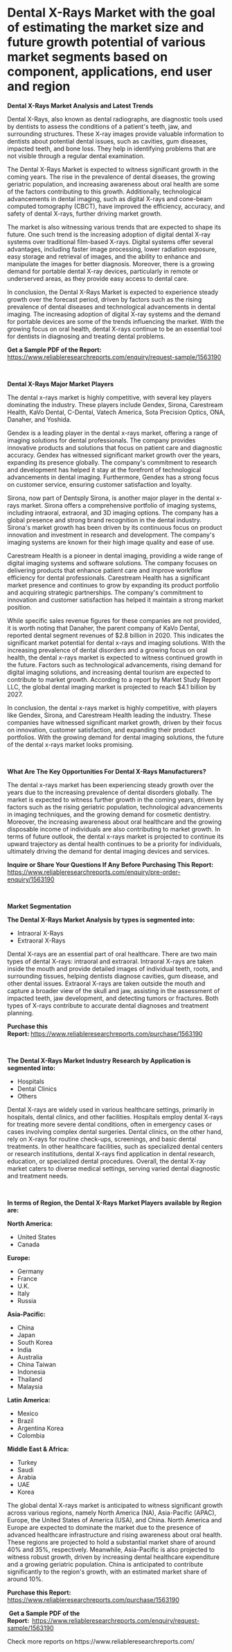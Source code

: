 <p><h1>Dental X-Rays Market with the goal of estimating the market size and future growth potential of various market segments based on component, applications, end user and region</h1></p><p><strong>Dental X-Rays Market Analysis and Latest Trends</strong></p>
<p><p>Dental X-Rays, also known as dental radiographs, are diagnostic tools used by dentists to assess the conditions of a patient's teeth, jaw, and surrounding structures. These X-ray images provide valuable information to dentists about potential dental issues, such as cavities, gum diseases, impacted teeth, and bone loss. They help in identifying problems that are not visible through a regular dental examination.</p><p>The Dental X-Rays Market is expected to witness significant growth in the coming years. The rise in the prevalence of dental diseases, the growing geriatric population, and increasing awareness about oral health are some of the factors contributing to this growth. Additionally, technological advancements in dental imaging, such as digital X-rays and cone-beam computed tomography (CBCT), have improved the efficiency, accuracy, and safety of dental X-rays, further driving market growth.</p><p>The market is also witnessing various trends that are expected to shape its future. One such trend is the increasing adoption of digital dental X-ray systems over traditional film-based X-rays. Digital systems offer several advantages, including faster image processing, lower radiation exposure, easy storage and retrieval of images, and the ability to enhance and manipulate the images for better diagnosis. Moreover, there is a growing demand for portable dental X-ray devices, particularly in remote or underserved areas, as they provide easy access to dental care.</p><p>In conclusion, the Dental X-Rays Market is expected to experience steady growth over the forecast period, driven by factors such as the rising prevalence of dental diseases and technological advancements in dental imaging. The increasing adoption of digital X-ray systems and the demand for portable devices are some of the trends influencing the market. With the growing focus on oral health, dental X-rays continue to be an essential tool for dentists in diagnosing and treating dental problems.</p></p>
<p><strong>Get a Sample PDF of the Report:&nbsp;</strong> <a href="https://www.reliableresearchreports.com/enquiry/request-sample/1563190">https://www.reliableresearchreports.com/enquiry/request-sample/1563190</a></p>
<p>&nbsp;</p>
<p><strong>Dental X-Rays Major Market Players</strong></p>
<p><p>The dental x-rays market is highly competitive, with several key players dominating the industry. These players include Gendex, Sirona, Carestream Health, KaVo Dental, C-Dental, Vatech America, Sota Precision Optics, ONA, Danaher, and Yoshida. </p><p>Gendex is a leading player in the dental x-rays market, offering a range of imaging solutions for dental professionals. The company provides innovative products and solutions that focus on patient care and diagnostic accuracy. Gendex has witnessed significant market growth over the years, expanding its presence globally. The company's commitment to research and development has helped it stay at the forefront of technological advancements in dental imaging. Furthermore, Gendex has a strong focus on customer service, ensuring customer satisfaction and loyalty.</p><p>Sirona, now part of Dentsply Sirona, is another major player in the dental x-rays market. Sirona offers a comprehensive portfolio of imaging systems, including intraoral, extraoral, and 3D imaging options. The company has a global presence and strong brand recognition in the dental industry. Sirona's market growth has been driven by its continuous focus on product innovation and investment in research and development. The company's imaging systems are known for their high image quality and ease of use.</p><p>Carestream Health is a pioneer in dental imaging, providing a wide range of digital imaging systems and software solutions. The company focuses on delivering products that enhance patient care and improve workflow efficiency for dental professionals. Carestream Health has a significant market presence and continues to grow by expanding its product portfolio and acquiring strategic partnerships. The company's commitment to innovation and customer satisfaction has helped it maintain a strong market position.</p><p>While specific sales revenue figures for these companies are not provided, it is worth noting that Danaher, the parent company of KaVo Dental, reported dental segment revenues of $2.8 billion in 2020. This indicates the significant market potential for dental x-rays and imaging solutions. With the increasing prevalence of dental disorders and a growing focus on oral health, the dental x-rays market is expected to witness continued growth in the future. Factors such as technological advancements, rising demand for digital imaging solutions, and increasing dental tourism are expected to contribute to market growth. According to a report by Market Study Report LLC, the global dental imaging market is projected to reach $4.1 billion by 2027.</p><p>In conclusion, the dental x-rays market is highly competitive, with players like Gendex, Sirona, and Carestream Health leading the industry. These companies have witnessed significant market growth, driven by their focus on innovation, customer satisfaction, and expanding their product portfolios. With the growing demand for dental imaging solutions, the future of the dental x-rays market looks promising.</p></p>
<p>&nbsp;</p>
<p><strong>What Are The Key Opportunities For Dental X-Rays Manufacturers?</strong></p>
<p><p>The dental x-rays market has been experiencing steady growth over the years due to the increasing prevalence of dental disorders globally. The market is expected to witness further growth in the coming years, driven by factors such as the rising geriatric population, technological advancements in imaging techniques, and the growing demand for cosmetic dentistry. Moreover, the increasing awareness about oral healthcare and the growing disposable income of individuals are also contributing to market growth. In terms of future outlook, the dental x-rays market is projected to continue its upward trajectory as dental health continues to be a priority for individuals, ultimately driving the demand for dental imaging devices and services.</p></p>
<p><strong>Inquire or Share Your Questions If Any Before Purchasing This Report:</strong> <a href="https://www.reliableresearchreports.com/enquiry/pre-order-enquiry/1563190">https://www.reliableresearchreports.com/enquiry/pre-order-enquiry/1563190</a></p>
<p>&nbsp;</p>
<p><strong>Market Segmentation</strong></p>
<p><strong>The Dental X-Rays Market Analysis by types is segmented into:</strong></p>
<p><ul><li>Intraoral X-Rays</li><li>Extraoral X-Rays</li></ul></p>
<p><p>Dental X-rays are an essential part of oral healthcare. There are two main types of dental X-rays: intraoral and extraoral. Intraoral X-rays are taken inside the mouth and provide detailed images of individual teeth, roots, and surrounding tissues, helping dentists diagnose cavities, gum disease, and other dental issues. Extraoral X-rays are taken outside the mouth and capture a broader view of the skull and jaw, assisting in the assessment of impacted teeth, jaw development, and detecting tumors or fractures. Both types of X-rays contribute to accurate dental diagnoses and treatment planning.</p></p>
<p><strong>Purchase this Report:&nbsp;</strong><a href="https://www.reliableresearchreports.com/purchase/1563190">https://www.reliableresearchreports.com/purchase/1563190</a></p>
<p>&nbsp;</p>
<p><strong>The Dental X-Rays Market Industry Research by Application is segmented into:</strong></p>
<p><ul><li>Hospitals</li><li>Dental Clinics</li><li>Others</li></ul></p>
<p><p>Dental X-rays are widely used in various healthcare settings, primarily in hospitals, dental clinics, and other facilities. Hospitals employ dental X-rays for treating more severe dental conditions, often in emergency cases or cases involving complex dental surgeries. Dental clinics, on the other hand, rely on X-rays for routine check-ups, screenings, and basic dental treatments. In other healthcare facilities, such as specialized dental centers or research institutions, dental X-rays find application in dental research, education, or specialized dental procedures. Overall, the dental X-ray market caters to diverse medical settings, serving varied dental diagnostic and treatment needs.</p></p>
<p>&nbsp;</p>
<p><strong>In terms of Region, the Dental X-Rays Market Players available by Region are:</strong></p>
<p>
    <p> <strong> North America: </strong>
        <ul>
            <li>United States</li>
            <li>Canada</li>
        </ul>
        </p> 
    <p> <strong> Europe: </strong>
        <ul>
            <li>Germany</li>
            <li>France</li>
            <li>U.K.</li>
            <li>Italy</li>
            <li>Russia</li>
        </ul>
        </p> 
    <p> <strong> Asia-Pacific: </strong>
        <ul>
            <li>China</li>
            <li>Japan</li>
            <li>South Korea</li>
            <li>India</li>
            <li>Australia</li>
            <li>China Taiwan</li>
            <li>Indonesia</li>
            <li>Thailand</li>
            <li>Malaysia</li>
        </ul>
        </p> 
    <p> <strong> Latin America: </strong>
        <ul>
            <li>Mexico</li>
            <li>Brazil</li>
            <li>Argentina Korea</li>
            <li>Colombia</li>
        </ul>
        </p> 
    <p> <strong> Middle East & Africa: </strong>
        <ul>
            <li>Turkey</li>
            <li>Saudi</li>
            <li>Arabia</li>
            <li>UAE</li>
            <li>Korea</li>
        </ul>
    </p>
    </p>
<p><p>The global dental X-rays market is anticipated to witness significant growth across various regions, namely North America (NA), Asia-Pacific (APAC), Europe, the United States of America (USA), and China. North America and Europe are expected to dominate the market due to the presence of advanced healthcare infrastructure and rising awareness about oral health. These regions are projected to hold a substantial market share of around 40% and 35%, respectively. Meanwhile, Asia-Pacific is also projected to witness robust growth, driven by increasing dental healthcare expenditure and a growing geriatric population. China is anticipated to contribute significantly to the region's growth, with an estimated market share of around 10%.</p></p>
<p><strong>Purchase this Report: </strong><a href="https://www.reliableresearchreports.com/purchase/1563190">https://www.reliableresearchreports.com/purchase/1563190</a></p>
<p>&nbsp;<strong>Get a Sample PDF of the Report:&nbsp;&nbsp;</strong><a href="https://www.reliableresearchreports.com/enquiry/request-sample/1563190">https://www.reliableresearchreports.com/enquiry/request-sample/1563190</a></p>
<p><strong></strong></p>
<p>Check more reports on https://www.reliableresearchreports.com/</p>